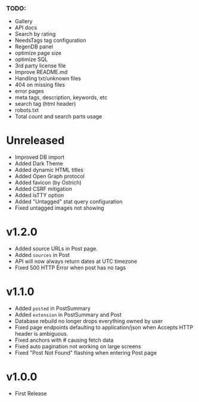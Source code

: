 
### TODO:

- Gallery
- API docs
- Search by rating
- NeedsTags tag configuration
- RegenDB panel
- optimize page size
- optimize SQL
- 3rd party license file
- Improve README.md
- Handling txt/unknown files
- 404 on missing files
- error pages
- meta tags, description, keywords, etc
- search tag (html header)
- robots.txt
- Total count and search parts usage


# Unreleased

- Improved DB import
- Added Dark Theme
- Added dynamic HTML titles
- Added Open Graph protocol
- Added favicon (by Ostrich)
- Added CSRF mitigation
- Added isTTY option
- Added "Untagged" stat query configuration
- Fixed untagged images not showing


# v1.2.0

- Added source URLs in Post page.
- Added `sources` in Post
- API will now always return dates at UTC timezone
- Fixed 500 HTTP Error when post has no tags


# v1.1.0

- Added `posted` in PostSummary
- Added `extension` in PostSummary and Post
- Database rebuild no longer drops everything owned by user
- Fixed page endpoints defaulting to application/json when Accepts HTTP header is ambiguous.
- Fixed anchors with # causing fetch data
- Fixed auto pagination not working on large screens
- Fixed "Post Not Found" flashing when entering Post page


# v1.0.0

- First Release
